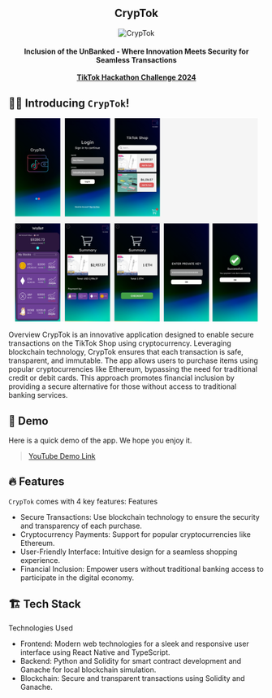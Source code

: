 <h2 align="center"><b>CrypTok</b></h2>

<p align="center">
<img src="https://github.com/marcusting1/byte_dancers/assets/130948600/620befdb-ed8b-4d04-9f6c-3b06294a3054" alt="CrypTok" width="180"/>

<h4 align="center">
  <b>Inclusion of the UnBanked - Where Innovation Meets Security for Seamless Transactions</b>
  <br /><br />
  <a href="https://tiktoktechjam2024.devpost.com/">TikTok Hackathon Challenge 2024</a>


## 👋🏻 Introducing `CrypTok`!
<p align="center">  
  <img src="https://github.com/TIFFMUN/byte-dancers/blob/main/CrypTok.png?raw=true" alt="TikTokPay Splash Screen" height="400" />
</p>
  
Overview
CrypTok is an innovative application designed to enable secure transactions on the TikTok Shop using cryptocurrency. Leveraging blockchain technology, CrypTok ensures that each transaction is safe, transparent, and immutable. The app allows users to purchase items using popular cryptocurrencies like Ethereum, bypassing the need for traditional credit or debit cards. This approach promotes financial inclusion by providing a secure alternative for those without access to traditional banking services.

## 🚀 Demo
Here is a quick demo of the app. We hope you enjoy it.
> [YouTube Demo Link](https://www.youtube.com/watch?v=beGvmqCkIwA)

## 🔥 Features
`CrypTok` comes with 4 key features:
Features
  - Secure Transactions: Use blockchain technology to ensure the security and transparency of each purchase.
  - Cryptocurrency Payments: Support for popular cryptocurrencies like Ethereum.
  - User-Friendly Interface: Intuitive design for a seamless shopping experience.
  - Financial Inclusion: Empower users without traditional banking access to participate in the digital economy.

## 🏗️ Tech Stack
Technologies Used
  - Frontend: Modern web technologies for a sleek and responsive user interface using React Native and TypeScript.
  - Backend: Python and Solidity for smart contract development and Ganache for local blockchain simulation.
  - Blockchain: Secure and transparent transactions using Solidity and Ganache.
